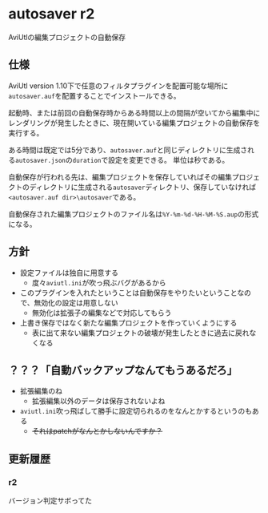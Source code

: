 # autosaver r2
AviUtlの編集プロジェクトの自動保存

## 仕様
AviUtl version 1.10下で任意のフィルタプラグインを配置可能な場所に`autosaver.auf`を配置することでインストールできる。

起動時、または前回の自動保存時からある時間以上の間隔が空いてから編集中にレンダリングが発生したときに、現在開いている編集プロジェクトの自動保存を実行する。

ある時間は既定では5分であり、`autosaver.auf`と同じディレクトリに生成される`autosaver.json`の`duration`で設定を変更できる。
単位は秒である。

自動保存が行われる先は、編集プロジェクトを保存していればその編集プロジェクトのディレクトリに生成される`autosaver`ディレクトリ、保存していなければ`<autosaver.auf dir>\autosaver`である。

自動保存された編集プロジェクトのファイル名は`%Y-%m-%d-%H-%M-%S.aup`の形式になる。

## 方針
- 設定ファイルは独自に用意する
  - 度々`aviutl.ini`が吹っ飛ぶバグがあるから
- このプラグインを入れたということは自動保存をやりたいということなので、無効化の設定は用意しない
  - 無効化は拡張子の編集などで対応してもらう
- 上書き保存ではなく新たな編集プロジェクトを作っていくようにする
  - 表に出て来ない編集プロジェクトの破壊が発生したときに過去に戻れなくなる

## ？？？「自動バックアップなんてもうあるだろ」
- 拡張編集のね
  - 拡張編集以外のデータは保存されないよね
- `aviutl.ini`吹っ飛ばして勝手に設定切られるのをなんとかするというのもある
  - ~~それはpatchがなんとかしないんですか？~~

## 更新履歴
### r2
バージョン判定サボってた
